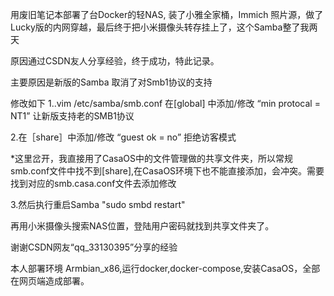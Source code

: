 用废旧笔记本部署了台Docker的轻NAS, 装了小雅全家桶，Immich 照片源，做了Lucky版的内网穿越，最后终于把小米摄像头转存挂上了，这个Samba整了我两天

原因通过CSDN友人分享经验，终于成功，特此记录。

主要原因是新版的Samba 取消了对Smb1协议的支持

修改如下
1..vim /etc/samba/smb.conf
在[global] 中添加/修改
“min protocal = NT1”
让新版支持老的SMB1协议

2.在［share］中添加/修改
“guest ok = no”
拒绝访客模式

*这里岔开，我直接用了CasaOS中的文件管理做的共享文件夹，所以常规smb.conf文件中找不到[share],在CasaOS环境下也不能直接添加，会冲突。需要找到对应的smb.casa.conf文件去添加修改

3.然后执行重启Samba
"sudo smbd restart"

再用小米摄像头搜索NAS位置，登陆用户密码就找到共享文件夹了。

谢谢CSDN网友“qq_33130395”分享的经验

本人部署环境
Armbian_x86,运行docker,docker-compose,安装CasaOS，全部在网页端造成部署。
